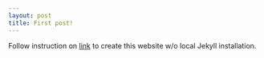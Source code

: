 ```yaml
---
layout: post
title: First post!
---
```


Follow instruction on [link](https://www.smashingmagazine.com/2014/08/build-blog-jekyll-github-pages/) to create this website w/o local Jekyll installation.
